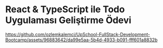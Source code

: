 # React & TypeScript ile Todo Uygulaması Geliştirme Ödevi





https://github.com/ozlemkalemci/UpSchool-FullStack-Development-Bootcamp/assets/96883642/da99e5aa-5b4d-4933-b091-fff601a8832b

